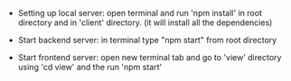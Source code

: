 - Setting up local server: open terminal and run 'npm install' in root directory and in 'client' directory. (it will install all the dependencies)

- Start backend server: in terminal type "npm start" from root directory

- Start frontend server: open new terminal tab and go to 'view' directory using 'cd view' and the run 'npm start'
